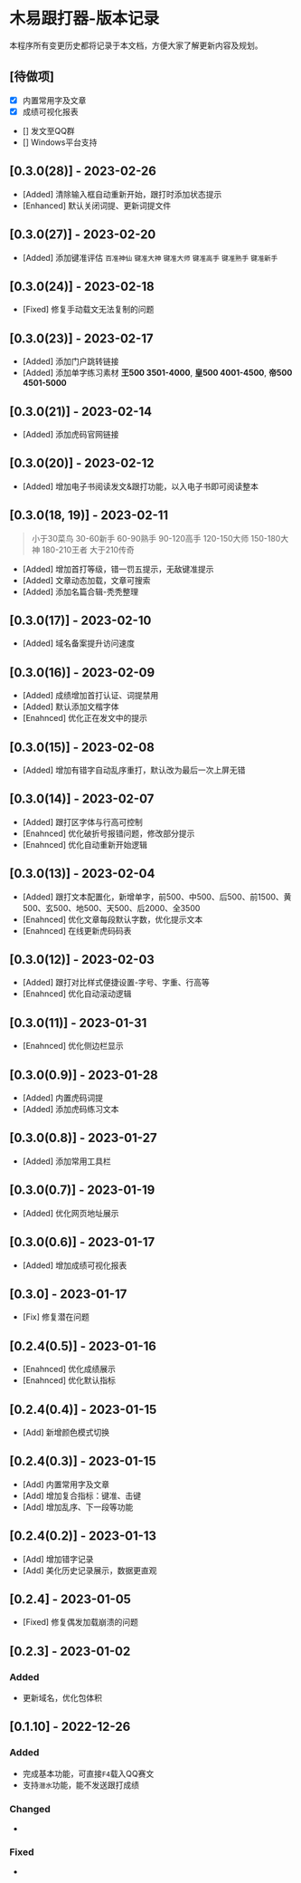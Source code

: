 # 木易跟打器-版本记录

本程序所有变更历史都将记录于本文档，方便大家了解更新内容及规划。

## [待做项]
- [x] 内置常用字及文章
- [x] 成绩可视化报表
- [] 发文至QQ群
- [] Windows平台支持
## [0.3.0(28)] - 2023-02-26
- [Added] 清除输入框自动重新开始，跟打时添加状态提示
- [Enhanced] 默认关闭词提、更新词提文件
## [0.3.0(27)] - 2023-02-20
- [Added] 添加键准评估 `百准神仙` `键准大神` `键准大师` `键准高手` `键准熟手` `键准新手`
## [0.3.0(24)] - 2023-02-18
- [Fixed] 修复手动载文无法复制的问题
## [0.3.0(23)] - 2023-02-17
- [Added] 添加门户跳转链接
- [Added] 添加单字练习素材 **王500 3501-4000**, **皇500 4001-4500**, **帝500 4501-5000**
## [0.3.0(21)] - 2023-02-14
- [Added] 添加虎码官网链接
## [0.3.0(20)] - 2023-02-12
- [Added] 增加电子书阅读发文&跟打功能，以入电子书即可阅读整本
## [0.3.0(18, 19)] - 2023-02-11
> 小于30菜鸟 30-60新手 60-90熟手 90-120高手 120-150大师 150-180大神 180-210王者 大于210传奇

- [Added] 增加首打等级，错一罚五提示，无敌键准提示
- [Added] 文章动态加载，文章可搜索
- [Added] 添加名篇合辑-秃秃整理

## [0.3.0(17)] - 2023-02-10
- [Added] 域名备案提升访问速度
## [0.3.0(16)] - 2023-02-09
- [Added] 成绩增加首打认证、词提禁用
- [Added] 默认添加文楷字体
- [Enahnced] 优化正在发文中的提示
## [0.3.0(15)] - 2023-02-08
- [Added] 增加有错字自动乱序重打，默认改为最后一次上屏无错
## [0.3.0(14)] - 2023-02-07
- [Added] 跟打区字体与行高可控制
- [Enahnced] 优化破折号报错问题，修改部分提示
- [Enahnced] 优化自动重新开始逻辑
## [0.3.0(13)] - 2023-02-04
- [Added] 跟打文本配置化，新增单字，前500、中500、后500、前1500、黄500、玄500、地500、天500、后2000、全3500
- [Enahnced] 优化文章每段默认字数，优化提示文本
- [Enahnced] 在线更新虎码码表
## [0.3.0(12)] - 2023-02-03
- [Added] 跟打对比样式便捷设置-字号、字重、行高等
- [Enahnced] 优化自动滚动逻辑
## [0.3.0(11)] - 2023-01-31
- [Enahnced] 优化侧边栏显示
## [0.3.0(0.9)] - 2023-01-28
- [Added] 内置虎码词提
- [Added] 添加虎码练习文本
## [0.3.0(0.8)] - 2023-01-27
- [Added] 添加常用工具栏
## [0.3.0(0.7)] - 2023-01-19
- [Added] 优化网页地址展示
## [0.3.0(0.6)] - 2023-01-17
- [Added] 增加成绩可视化报表
## [0.3.0] - 2023-01-17
- [Fix] 修复潜在问题
## [0.2.4(0.5)] - 2023-01-16
- [Enahnced] 优化成绩展示
- [Enahnced] 优化默认指标
## [0.2.4(0.4)] - 2023-01-15
- [Add] 新增颜色模式切换
## [0.2.4(0.3)] - 2023-01-15
- [Add] 内置常用字及文章
- [Add] 增加复合指标：键准、击键
- [Add] 增加乱序、下一段等功能
## [0.2.4(0.2)] - 2023-01-13
- [Add] 增加错字记录
- [Add] 美化历史记录展示，数据更直观
## [0.2.4] - 2023-01-05
- [Fixed] 修复偶发加载崩溃的问题
## [0.2.3] - 2023-01-02
### Added
- 更新域名，优化包体积

## [0.1.10] - 2022-12-26

### Added

- 完成基本功能，可直接`F4`载入QQ赛文
- 支持`潜水`功能，能不发送跟打成绩

### Changed

- 

### Fixed

- 
